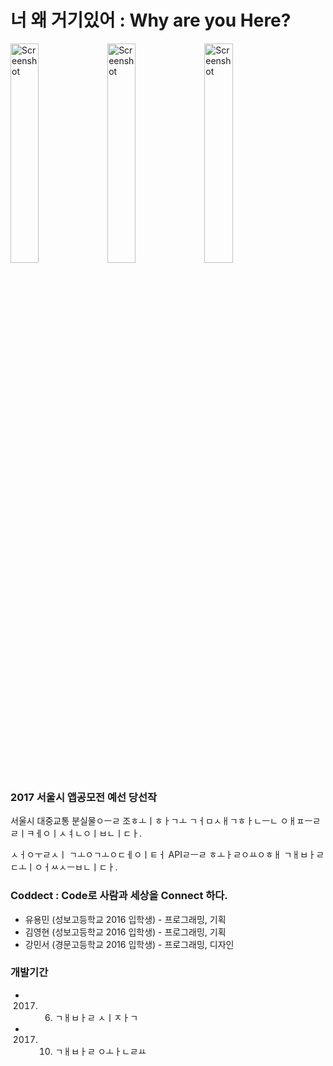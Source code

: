 # 너 왜 거기있어 : Why are you Here?

<img src="Images/app_1.jpg" width="30%" height="30%" alt="Screenshot"></img>
<img src="Images/app_2.jpg" width="30%" height="30%" alt="Screenshot"></img>
<img src="Images/app_3.jpg" width="30%" height="30%" alt="Screenshot"></img>

### 2017 서울시 앱공모전 예선 당선작

서울시 대중교통 분실물ㅇㅡㄹ 조ㅎㅗㅣㅎㅏㄱㅗ ㄱㅓㅁㅅㅐㄱㅎㅏㄴㅡㄴ ㅇㅐㅍㅡㄹㄹㅣㅋㅔㅇㅣㅅㅕㄴㅇㅣㅂㄴㅣㄷㅏ.

ㅅㅓㅇㅜㄹㅅㅣ ㄱㅗㅇㄱㅗㅇㄷㅔㅇㅣㅌㅓ APIㄹㅡㄹ ㅎㅗㅏㄹㅇㅛㅇㅎㅐ ㄱㅐㅂㅏㄹㄷㅗㅣㅇㅓㅆㅅㅡㅂㄴㅣㄷㅏ.

### Coddect : Code로 사람과 세상을 Connect 하다.

* 유용민 (성보고등학교 2016 입학생) - 프로그래밍, 기획
* 김영현 (성보고등학교 2016 입학생) - 프로그래밍, 기획
* 강민서 (경문고등학교 2016 입학생) - 프로그래밍, 디자인

### 개발기간
* 2017. 06. ㄱㅐㅂㅏㄹ ㅅㅣㅈㅏㄱ
* 2017. 10. ㄱㅐㅂㅏㄹ ㅇㅗㅏㄴㄹㅛ
